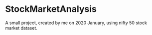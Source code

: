 # StockMarketAnalysis
A small project, created by me on 2020 January, using nifty 50 stock market dataset. 
